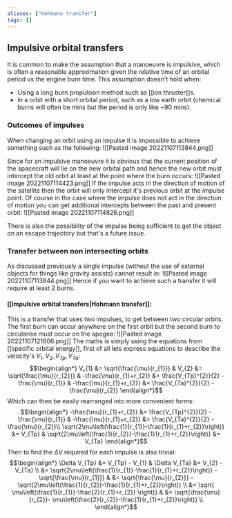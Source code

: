```yaml
---
aliases: ["Hohmann transfer"]
tags: []
---
```


## Impulsive orbital transfers
It is common to make the assumption that a manoeuvre is impulsive, which is often a reasonable approximation given the relative time of an orbital period vs the engine burn time. This assumption doesn't hold when:
- Using a long burn propulsion method such as [[ion thruster]]s.
- In a orbit with a short orbital period, such as a low earth orbit (chemical burns will often be mins but the period is only like ~90 mins).

### Outcomes of impulses
When changing an orbit using an impulse it is impossible to achieve something such as the following:
![[Pasted image 20221107113844.png]]

Since for an impulsive manoeuvre it is obvious that the current position of the spacecraft will lie on the new orbital path and hence the new orbit must intercept the old orbit at least at the point where the burn occurs:
![[Pasted image 20221107114423.png]]
If the impulse acts in the direction of motion of the satellite then the orbit will only intercept it's previous orbit at the impulse point. Of course in the case where the impulse does not act in the direction of motion you can get additional intercepts between the past and present orbit:
![[Pasted image 20221107114826.png]]

There is also the possibility of the impulse being sufficient to get the object on an escape trajectory but that's a future issue.

### Transfer between non intersecting orbits  
As discussed previously a single impulse (without the use of external objects for things like gravity assists) cannot result in:
![[Pasted image 20221107113844.png]]
Hence if you want to achieve such a transfer it will require at least 2 burns. 

#### [[impulsive orbital transfers|Hohmann transfer]]:
This is a transfer that uses two impulses, to get between two circular orbits. The first burn can occur anywhere on the first orbit but the second burn to circularise must occur on the apogee:
![[Pasted image 20221107121606.png]]
The maths is simply using the equations from [[specific orbital energy]], first of all lets express equations to describe the velocity's $V_{1},V_{2},V_{Tp},V_{Ta}$: 
$$\begin{align*}
 V_{1} &= \sqrt{\frac{\mu}{r_{1}}} & V_{2} &= \sqrt{\frac{\mu}{r_{2}}} & -\frac{\mu}{r_{1}+r_{2}} &= \frac{V_{Tp}^{2}}{2} - \frac{\mu}{r_{1}} & -\frac{\mu}{r_{1}+r_{2}} &= \frac{V_{Ta}^{2}}{2} - \frac{\mu}{r_{2}}
\end{align*}$$
Which can then be easily rearranged into more convenient forms:
$$\begin{align*}
-\frac{\mu}{r_{1}+r_{2}} &= \frac{V_{Tp}^{2}}{2} - \frac{\mu}{r_{1}} & -\frac{\mu}{r_{1}+r_{2}} &= \frac{V_{Ta}^{2}}{2} - \frac{\mu}{r_{2}}\\
\sqrt{2\mu\left(\frac{1}{r_{1}}-\frac{1}{r_{1}+r_{2}}\right)} &= V_{Tp}  & \sqrt{2\mu\left(\frac{1}{r_{2}}-\frac{1}{r_{1}+r_{2}}\right)} &= V_{Ta} 
\end{align*}$$
Then to find the $\Delta V$ required for each impulse is also trivial:
$$\begin{align*}
\Delta V_{Tp} &= V_{Tp} - V_{1} & \Delta V_{Ta} &= V_{2} - V_{Ta} \\
&= \sqrt{2\mu\left(\frac{1}{r_{1}}-\frac{1}{r_{1}+r_{2}}\right)} -  \sqrt{\frac{\mu}{r_{1}}} & &= \sqrt{\frac{\mu}{r_{2}}} - \sqrt{2\mu\left(\frac{1}{r_{2}}-\frac{1}{r_{1}+r_{2}}\right)} \\
&= \sqrt{ \mu\left(\frac{1}{r_{1}}-\frac{2}{r_{1}+r_{2}}  \right)}   & &= \sqrt{\frac{\mu}{r_{2}}-  \mu\left(\frac{2}{r_{2}}-\frac{1}{r_{1}+r_{2}}\right)}  \\
\end{align*}$$
